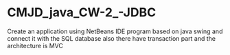 # CMJD_java_CW-2_-JDBC
Create an application using NetBeans IDE program based on java swing and connect it with the SQL database 
also there have transaction part and the architecture is MVC
